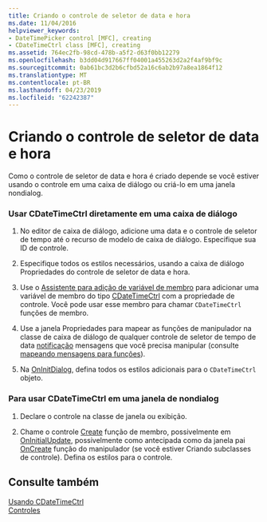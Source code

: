 ```yaml
---
title: Criando o controle de seletor de data e hora
ms.date: 11/04/2016
helpviewer_keywords:
- DateTimePicker control [MFC], creating
- CDateTimeCtrl class [MFC], creating
ms.assetid: 764ec2fb-98cd-478b-a5f2-d63f0bb12279
ms.openlocfilehash: b3dd04d917667ff04001a455263d2a2f4af9bf9c
ms.sourcegitcommit: 0ab61bc3d2b6cfbd52a16c6ab2b97a8ea1864f12
ms.translationtype: MT
ms.contentlocale: pt-BR
ms.lasthandoff: 04/23/2019
ms.locfileid: "62242387"
---
```

# <a name="creating-the-date-and-time-picker-control"></a>Criando o controle de seletor de data e hora

Como o controle de seletor de data e hora é criado depende se você estiver usando o controle em uma caixa de diálogo ou criá-lo em uma janela nondialog.

### <a name="to-use-cdatetimectrl-directly-in-a-dialog-box"></a>Usar CDateTimeCtrl diretamente em uma caixa de diálogo

1. No editor de caixa de diálogo, adicione uma data e o controle de seletor de tempo até o recurso de modelo de caixa de diálogo. Especifique sua ID de controle.

1. Especifique todos os estilos necessários, usando a caixa de diálogo Propriedades do controle de seletor de data e hora.

1. Use o [Assistente para adição de variável de membro](../ide/adding-a-member-variable-visual-cpp.md) para adicionar uma variável de membro do tipo [CDateTimeCtrl](../mfc/reference/cdatetimectrl-class.md) com a propriedade de controle. Você pode usar esse membro para chamar `CDateTimeCtrl` funções de membro.

1. Use a janela Propriedades para mapear as funções de manipulador na classe de caixa de diálogo de qualquer controle de seletor de tempo de data [notificação](../mfc/processing-notification-messages-in-date-and-time-picker-controls.md) mensagens que você precisa manipular (consulte [mapeando mensagens para funções](../mfc/reference/mapping-messages-to-functions.md)).

1. Na [OnInitDialog](../mfc/reference/cdialog-class.md#oninitdialog), defina todos os estilos adicionais para o `CDateTimeCtrl` objeto.

### <a name="to-use-cdatetimectrl-in-a-nondialog-window"></a>Para usar CDateTimeCtrl em uma janela de nondialog

1. Declare o controle na classe de janela ou exibição.

1. Chame o controle [Create](../mfc/reference/ctabctrl-class.md#create) função de membro, possivelmente em [OnInitialUpdate](../mfc/reference/cview-class.md#oninitialupdate), possivelmente como antecipada como da janela pai [OnCreate](../mfc/reference/cwnd-class.md#oncreate) função do manipulador (se você estiver Criando subclasses de controle). Defina os estilos para o controle.

## <a name="see-also"></a>Consulte também

[Usando CDateTimeCtrl](../mfc/using-cdatetimectrl.md)<br/>
[Controles](../mfc/controls-mfc.md)
